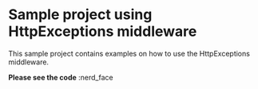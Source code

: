 # Sample project using HttpExceptions middleware
This sample project contains examples on how to use the HttpExceptions middleware.

**Please see the code** :nerd_face